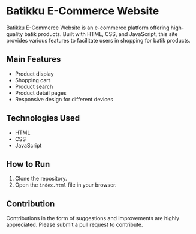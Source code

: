 # Batikku E-Commerce Website

Batikku E-Commerce Website is an e-commerce platform offering high-quality batik products. Built with HTML, CSS, and JavaScript, this site provides various features to facilitate users in shopping for batik products.

## Main Features
- Product display
- Shopping cart
- Product search
- Product detail pages
- Responsive design for different devices

## Technologies Used
- HTML
- CSS
- JavaScript

## How to Run
1. Clone the repository.
2. Open the `index.html` file in your browser.

## Contribution
Contributions in the form of suggestions and improvements are highly appreciated. Please submit a pull request to contribute.

